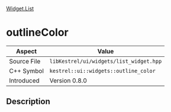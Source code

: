 [Widget.List](index.md)
# outlineColor
| Aspect | Value |
| --- | --- |
| Source File | `libKestrel/ui/widgets/list_widget.hpp` |
| C++ Symbol | `kestrel::ui::widgets::outline_color` |
| Introduced | Version 0.8.0 |
## Description
